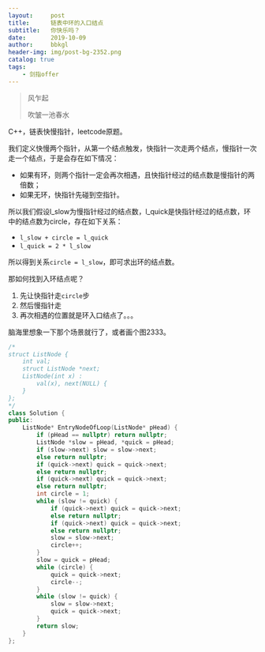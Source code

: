 ```yaml
---
layout:     post
title:      链表中环的入口结点
subtitle:   你快乐吗？
date:       2019-10-09
author:     bbkgl
header-img: img/post-bg-2352.png
catalog: true
tags:
    - 剑指offer
---
```


> 风乍起
>
> 吹皱一池春水

C++，链表快慢指针，leetcode原题。

我们定义快慢两个指针，从第一个结点触发，快指针一次走两个结点，慢指针一次走一个结点，于是会存在如下情况：

- 如果有环，则两个指针一定会再次相遇，且快指针经过的结点数是慢指针的两倍数；
- 如果无环，快指针先碰到空指针。

所以我们假设l_slow为慢指针经过的结点数，l_quick是快指针经过的结点数，环中的结点数为circle，存在如下关系：

- `l_slow + circle = l_quick`
- `l_quick = 2 * l_slow`

所以得到关系`circle = l_slow`，即可求出环的结点数。

那如何找到入环结点呢？

1. 先让快指针走`circle`步
2. 然后慢指针走
3. 再次相遇的位置就是环入口结点了。。。

脑海里想象一下那个场景就行了，或者画个图2333。

```cpp
/*
struct ListNode {
    int val;
    struct ListNode *next;
    ListNode(int x) :
        val(x), next(NULL) {
    }
};
*/
class Solution {
public:
    ListNode* EntryNodeOfLoop(ListNode* pHead) {
        if (pHead == nullptr) return nullptr;
        ListNode *slow = pHead, *quick = pHead;
        if (slow->next) slow = slow->next;
        else return nullptr;
        if (quick->next) quick = quick->next;
        else return nullptr;
        if (quick->next) quick = quick->next;
        else return nullptr;
        int circle = 1;
        while (slow != quick) {
            if (quick->next) quick = quick->next;
            else return nullptr;
            if (quick->next) quick = quick->next;
            else return nullptr;
            slow = slow->next;
            circle++;
        }
        slow = quick = pHead;
        while (circle) {
            quick = quick->next;
            circle--;
        }
        while (slow != quick) {
            slow = slow->next;
            quick = quick->next;
        }
        return slow;
    }
};
```


